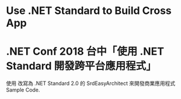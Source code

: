 # Use .NET Standard to Build Cross App

# .NET Conf 2018 台中「使用 .NET Standard 開發跨平台應用程式」

使用 改寫為 .NET Standard 2.0 的 SrdEasyArchitect 來開發商業應用程式 Sample Code.
